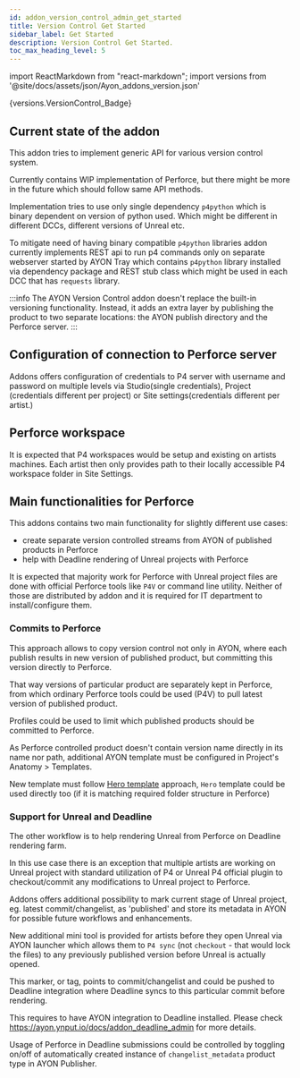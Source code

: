```yaml
---
id: addon_version_control_admin_get_started
title: Version Control Get Started
sidebar_label: Get Started
description: Version Control Get Started.
toc_max_heading_level: 5
---
```


import ReactMarkdown from "react-markdown";
import versions from '@site/docs/assets/json/Ayon_addons_version.json'

<ReactMarkdown>
    {versions.VersionControl_Badge}
</ReactMarkdown>

## Current state of the addon

This addon tries to implement generic API for various version control system.

Currently contains WIP implementation of Perforce, but there might be more in the future which should follow
same API methods.

Implementation tries to use only single dependency `p4python` which is binary dependent on version of python used.
Which might be different in different DCCs, different versions of Unreal etc.

To mitigate need of having binary compatible `p4python` libraries addon currently implements REST api to run p4 commands 
only on separate webserver started by AYON Tray which contains `p4python` library installed via dependency package and 
REST stub class which might be used in each DCC that has `requests` library.

:::info
The AYON Version Control addon doesn't replace the built-in versioning functionality.
Instead, it adds an extra layer by publishing the product to two separate locations: the AYON publish directory and the Perforce server.
:::

## Configuration of connection to Perforce server

Addons offers configuration of credentials to P4 server with username and password on multiple levels via
Studio(single credentials), Project (credentials different per project)  or Site settings(credentials different per artist.)

## Perforce workspace

It is expected that P4 workspaces would be setup and existing on artists machines. Each artist then only 
provides path to their locally accessible P4 workspace folder in Site Settings.

## Main functionalities for Perforce

This addons contains two main  functionality for slightly different use cases:
- create separate version controlled streams from AYON of published products in Perforce
- help with Deadline rendering of Unreal projects with Perforce

It is expected that majority work for Perforce with Unreal project files are done with official Perforce
tools like `P4V` or command line utility. Neither of those are distributed by addon and it is required
for IT department to install/configure them.


### Commits to Perforce

This approach allows to copy version control not only in AYON, where each publish results in new version
of published product, but committing this version directly to Perforce. 

That way versions of particular product are separately kept in Perforce, from which ordinary Perforce tools
could be used (P4V) to pull latest version of published product.

Profiles could be used to limit which published products should be committed to Perforce.

As Perforce controlled product doesn't contain version name directly in its name nor path, additional
AYON template must be configured in Project's Anatomy > Templates.

New template must follow [Hero template](artist_concepts.md#hero-version) approach,
`Hero` template could be used directly too (if it is matching required folder structure in Perforce)

### Support for Unreal and Deadline

The other workflow is to help rendering Unreal from Perforce on Deadline rendering farm.

In this use case there is an exception that multiple artists are working on Unreal project with standard utilization of
P4 or Unreal P4 official plugin to checkout/commit any modifications to Unreal project to Perforce.

Addons offers additional possibility to mark current stage of Unreal project, eg. latest commit/changelist, as 'published' and
store its metadata in AYON for possible future workflows and enhancements.

New additional mini tool is provided for artists before they open Unreal via AYON launcher which allows them to 
`P4 sync` (not `checkout` - that would lock the files) to any previously published version before Unreal is actually opened.

This marker, or tag, points to commit/changelist and could be pushed to Deadline integration where Deadline
syncs to this particular commit before rendering. 

This requires to have AYON integration to Deadline installed. Please check https://ayon.ynput.io/docs/addon_deadline_admin for more details.

Usage of Perforce in Deadline submissions could be controlled by toggling on/off of automatically created instance of 
`changelist_metadata` product type in AYON Publisher.
